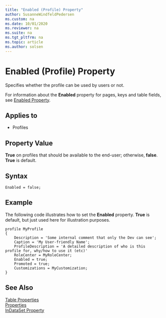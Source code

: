 ```yaml
---
title: "Enabled (Profile) Property"
author: SusanneWindfeldPedersen
ms.custom: na
ms.date: 10/01/2020
ms.reviewer: na
ms.suite: na
ms.tgt_pltfrm: na
ms.topic: article
ms.author: solsen
---
```


# Enabled (Profile) Property

Specifies whether the profile can be used by users or not.

For information about the **Enabled** property for pages, keys and table fields, see [Enabled Property](devenv-enabled-property.md).

## Applies to  

- Profiles

## Property Value

**True** on profiles that should be available to the end-user; otherwise, **false**. **True** is default.

## Syntax

```AL
Enabled = false;
```

## Example

The following code illustrates how to set the **Enabled** property. **True** is default, but just used here for illustration purposes.
 
```AL
profile MyProfile
{ 
    Description = 'Some internal comment that only the Dev can see'; 
    Caption = 'My User-friendly Name'; 
    ProfileDescription = 'A detailed description of who is this profile for, why/how to use it (etc)' 
    RoleCenter = MyRoleCenter; 
    Enabled = true; 
    Promoted = true; 
    Customizations = MyCustomization;
} 
```

## See Also  

[Table Properties](devenv-table-properties.md)  
[Properties](devenv-properties.md)  
[InDataSet Property](devenv-indataset-property.md)
